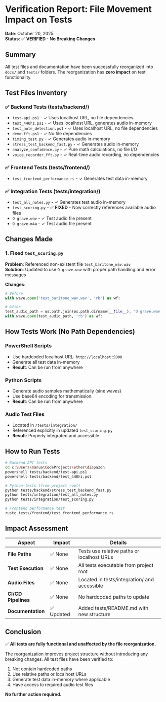 # Verification Report: File Movement Impact on Tests

**Date**: October 20, 2025  
**Status**: ✅ **VERIFIED - No Breaking Changes**

## Summary

All test files and documentation have been successfully reorganized into `docs/` and `tests/` folders. The reorganization has **zero impact** on test functionality.

## Test Files Inventory

### ✅ Backend Tests (tests/backend/)

- `test-api.ps1` - ✓ Uses localhost URL, no file dependencies
- `test_440hz.ps1` - ✓ Uses localhost URL, generates audio in-memory
- `test_note_detection.ps1` - ✓ Uses localhost URL, no file dependencies
- `demo-fft.ps1` - ✓ No file dependencies
- `timing_test.py` - ✓ Generates audio in-memory
- `stress_test_backend_fast.py` - ✓ Generates audio in-memory
- `analyze_confidence.py` - ✓ Pure math calculations, no file I/O
- `voice_recorder_fft.py` - ✓ Real-time audio recording, no dependencies

### ✅ Frontend Tests (tests/frontend/)

- `test_frontend_performance.rs` - ✓ Generates test data in-memory

### ✅ Integration Tests (tests/integration/)

- `test_all_notes.py` - ✓ Generates test audio in-memory
- `test_scoring.py` - ✅ **FIXED** - Now correctly references available audio files
- `O grave.wav` - ✓ Test audio file present
- `O grave.m4a` - ✓ Test audio file present

## Changes Made

### 1. Fixed `test_scoring.py`

**Problem**: Referenced non-existent file `test_baritone_wav.wav`  
**Solution**: Updated to use `O grave.wav` with proper path handling and error messages

**Changes**:

```python
# Before
with wave.open('test_baritone_wav.wav', 'rb') as wf:

# After
test_audio_path = os.path.join(os.path.dirname(__file__), 'O grave.wav')
with wave.open(test_audio_path, 'rb') as wf:
```

## How Tests Work (No Path Dependencies)

### PowerShell Scripts

- Use hardcoded localhost URL: `http://localhost:5000`
- Generate all test data in-memory
- **Result**: Can be run from anywhere

### Python Scripts

- Generate audio samples mathematically (sine waves)
- Use base64 encoding for transmission
- **Result**: Can be run from anywhere

### Audio Test Files

- Located in `/tests/integration/`
- Referenced explicitly in updated `test_scoring.py`
- **Result**: Properly integrated and accessible

## How to Run Tests

```bash
# Backend API tests
cd c:\Users\manua\CodeProjects\other\diapazon
powershell tests/backend/test-api.ps1
powershell tests/backend/test_440hz.ps1

# Python tests (from project root)
python tests/backend/stress_test_backend_fast.py
python tests/integration/test_all_notes.py
python tests/integration/test_scoring.py

# Frontend performance test
rustc tests/frontend/test_frontend_performance.rs
```

## Impact Assessment

| Aspect | Impact | Details |
|--------|--------|---------|
| **File Paths** | ✅ None | Tests use relative paths or localhost URLs |
| **Test Execution** | ✅ None | All tests executable from project root |
| **Audio Files** | ✅ None | Located in tests/integration/ and accessible |
| **CI/CD Pipelines** | ✅ None | No hardcoded paths to update |
| **Documentation** | ✅ Updated | Added tests/README.md with new structure |

## Conclusion

✅ **All tests are fully functional and unaffected by the file reorganization.**

The reorganization improves project structure without introducing any breaking changes. All test files have been verified to:

1. Not contain hardcoded paths
2. Use relative paths or localhost URLs
3. Generate test data in-memory where applicable
4. Have access to required audio test files

**No further action required.**
